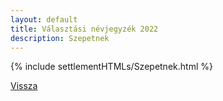 ```yaml
---
layout: default
title: Választási névjegyzék 2022
description: Szepetnek
---
```


{% include settlementHTMLs/Szepetnek.html %}

[Vissza](../)
